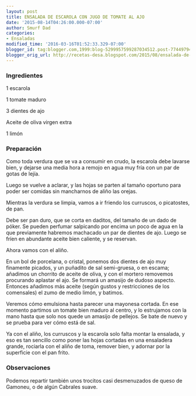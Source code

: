 ```yaml
---
layout: post
title: ENSALADA DE ESCAROLA CON JUGO DE TOMATE AL AJO
date: '2015-08-14T04:26:00.000-07:00'
author: Smurf Dad
categories:
- Ensaladas
modified_time: '2016-03-16T01:52:33.329-07:00'
blogger_id: tag:blogger.com,1999:blog-5299957599287034512.post-774497949315299545
blogger_orig_url: http://recetas-desa.blogspot.com/2015/08/ensalada-de-escarola-con-jugo-de-tomate.html
---
```


<h3>Ingredientes</h3>
1 escarola

1 tomate maduro

3 dientes de ajo

Aceite de oliva virgen extra

1 limón



<h3>Preparación</h3>
Como toda verdura que se va a consumir en crudo, la escarola debe lavarse bien, y dejarse una media hora a remojo en agua muy fría con un par de gotas de lejía.



Luego se vuelve a aclarar, y las hojas se parten al tamaño oportuno para poder ser comidas sin mancharnos de aliño las orejas.



Mientras la verdura se limpia, vamos a ir friendo los curruscos, o picatostes, de pan.



Debe ser pan duro, que se corta en daditos, del tamaño de un dado de póker. Se pueden perfumar salpicando por encima un poco de agua en la que previamente habremos machacado un par de dientes de ajo. Luego se fríen en abundante aceite bien caliente, y se reservan.

Ahora vamos con el aliño.



En un bol de porcelana, o cristal, ponemos dos dientes de ajo muy finamente picados, y un puñadito de sal semi-gruesa, o en escama; añadimos un chorrito de aceite de oliva, y con el mortero removemos procurando aplastar el ajo. Se formará un amasijo de dudoso aspecto. Entonces añadimos más aceite (según gustos y restricciones de los comensales) el zumo de medio limón, y batimos.



Veremos cómo emulsiona hasta parecer una mayonesa cortada. En ese momento partimos un tomate bien maduro al centro, y lo estrujamos con la mano hasta que solo nos quede un amasijo de pellejos. Se bate de nuevo y se prueba para ver cómo está de sal.



Ya con el aliño, los curruscos y la escarola solo falta montar la ensalada, y eso es tan sencillo como poner las hojas cortadas en una ensaladera grande, rociarla con el aliño de toma, remover bien, y adornar por la superficie con el pan frito.



<h3>Observaciones</h3>
Podemos repartir también unos trocitos casi desmenuzados de queso de Gamoneu, o de algún Cabrales suave.
